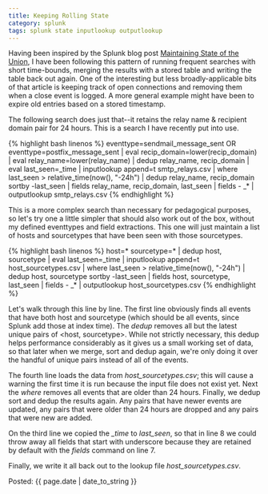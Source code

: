 ```yaml
---
title: Keeping Rolling State
category: splunk
tags: splunk state inputlookup outputlookup
---
```

Having been inspired by the Splunk blog post [Maintaining State of the
Union][splunk_state], I have been following this pattern of running frequent
searches with short time-bounds, merging the results with a stored table and
writing the table back out again. One of the interesting but less
broadly-applicable bits of that article is keeping track of open connections
and removing them when a close event is logged. A more general example might
have been to expire old entries based on a stored timestamp.

The following search does just that--it retains the relay name & recipient
domain pair for 24 hours. This is a search I have recently put into use.

{% highlight bash linenos %}
    eventtype=sendmail_message_sent OR eventtype=postfix_message_sent
    | eval recip_domain=lower(recip_domain)
    | eval relay_name=lower(relay_name)
    | dedup relay_name, recip_domain
    | eval last_seen=_time
    | inputlookup append=t smtp_relays.csv
    | where last_seen > relative_time(now(), "-24h")
    | dedup relay_name, recip_domain sortby -last_seen
    | fields relay_name, recip_domain, last_seen
    | fields - _*
    | outputlookup smtp_relays.csv
{% endhighlight %}

This is a more complex search than necessary for pedagogical purposes, so let's
try one a little simpler that should also work out of the box, without my
defined eventtypes and field extractions. This one will just maintain a list of
hosts and sourcetypes that have been seen with those sourcetypes.

{% highlight bash linenos %}
    host=* sourcetype=*
    | dedup host, sourcetype
    | eval last_seen=_time
    | inputlookup append=t host_sourcetypes.csv
    | where last_seen > relative_time(now(), "-24h")
    | dedup host, sourcetype sortby -last_seen
    | fields host, sourcetype, last_seen
    | fields - _*
    | outputlookup host_sourcetypes.csv
{% endhighlight %}

Let's walk through this line by line. The first line obviously finds all events
that have both host and sourcetype (which should be all events, since Splunk
add those at index time). The _dedup_ removes all but the latest unique pairs
of &lt;host, sourcetype&gt;. While not strictly necessary, this dedup helps
performance considerably as it gives us a small working set of data, so that
later when we merge, sort and dedup again, we're only doing it over the handful
of unique pairs instead of all of the events.

The fourth line loads the data from *host\_sourcetypes.csv*; this will cause a
warning the first time it is run because the input file does not exist yet.
Next the _where_ removes all events that are older than 24 hours. Finally, we
dedup sort and dedup the results again. Any pairs that have newer events are
updated, any pairs that were older than 24 hours are dropped and any pairs that
were new are added.

On the third line we copied the *\_time* to *last_seen*, so that in line 8 we
could throw away all fields that start with underscore because they are
retained by default with the *fields* command on line 7.

Finally, we write it all back out to the lookup file *host_sourcetypes.csv*.

Posted: {{ page.date | date_to_string }}

[splunk_state]: http://blogs.splunk.com/2011/01/11/maintaining-state-of-the-union/
